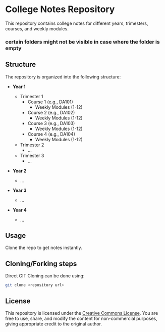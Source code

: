 # College Notes Repository

This repository contains college notes for different years, trimesters, courses, and weekly modules.
### **certain folders might not be visible in case where the folder is empty**

## Structure

The repository is organized into the following structure:

- **Year 1**
  - Trimester 1
    - Course 1 (e.g., DA101)
      - Weekly Modules (1-12)
    - Course 2 (e.g., DA102)
      - Weekly Modules (1-12)
    - Course 3 (e.g., DA103)
      - Weekly Modules (1-12)
    - Course 4 (e.g., DA104)
      - Weekly Modules (1-12)
  - Trimester 2
    - ...
  - Trimester 3
    - ...
  
- **Year 2**
  - ...

- **Year 3**
  - ...

- **Year 4**
  - ...

## Usage

Clone the repo to get notes instantly.

## Cloning/Forking steps
Direct GIT Cloning can be done using:
```bash
git clone <repository url>
```


## License

This repository is licensed under the [Creative Commons License](LICENSE.md). You are free to use, share, and modify the content for non-commercial purposes, giving appropriate credit to the original author.


